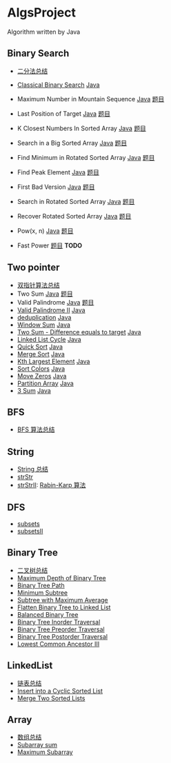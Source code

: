 # AlgsProject

Algorithm written by Java

## Binary Search

- [二分法总结](note/binarysearch.md)
- [Classical Binary Search](https://www.lintcode.com/problem/classical-binary-search/) [Java](src/org/likexin/binarysearch/ClassicalBinarySearch.java)
- Maximum Number in Mountain Sequence [Java](src/org/likexin/binarysearch/MountainSequence.java) [题目](http://www.lintcode.com/en/problem/maximum-number-in-mountain-sequence/)
- Last Position of Target [Java](src/org/likexin/binarysearch/LastPosition.java) [题目](http://www.lintcode.com/en/problem/maximum-number-in-mountain-sequence/)
- K Closest Numbers In Sorted Array [Java](src/org/likexin/binarysearch/KClosestNumber.java) [题目](http://www.lintcode.com/en/problem/k-closest-numbers-in-sorted-array/)
- Search in a Big Sorted Array [Java](src/org/likexin/binarysearch/SearchBigSortedArray.java) [题目](http://www.lintcode.com/en/problem/search-in-a-big-sorted-array/)
- Find Minimum in Rotated Sorted Array [Java](src/org/likexin/binarysearch/FindMin.java) [题目](http://www.lintcode.com/en/problem/find-minimum-in-rotated-sorted-array/)
- Find Peak Element [Java](src/org/likexin/binarysearch/FindPeak.java) [题目](http://www.lintcode.com/en/problem/find-peak-element/)
- First Bad Version [Java](src/org/likexin/binarysearch/FindFirstBadVersion.java) [题目](http://www.lintcode.com/en/problem/search-a-2d-matrix/)
- Search in Rotated Sorted Array [Java](src/org/likexin/binarysearch/Search.java) [题目](http://www.lintcode.com/en/problem/search-in-rotated-sorted-array/)
- Recover Rotated Sorted Array [Java](src/org/likexin/binarysearch/RecoverRotatedSortedArray.java) [题目](https://www.lintcode.com/problem/recover-rotated-sorted-array/description)
- Pow(x, n) [Java](src/org/likexin/binarysearch/MyPow.java) [题目](https://www.lintcode.com/problem/powx-n/description)

- Fast Power [题目](https://www.lintcode.com/problem/fast-power/description) **TODO**

<!--
- [Search a 2D Matrix](http://www.lintcode.com/en/problem/search-a-2d-matrix/)
- [Search a 2D Matrix II](http://www.lintcode.com/en/problem/search-a-2d-matrix-ii/)
- [Closest Number in Sorted Array](http://www.lintcode.com/en/problem/closest-number-in-sorted-array/)
- [First Position of Target](http://www.lintcode.com/problem/first-position-of-target)
- [Total Occurrence of Target](http://www.lintcode.com/en/problem/total-occurrence-of-target/)
- [Drop Eggs](http://www.lintcode.com/en/problem/drop-eggs/)：[**!!!reference**](http://www.cnblogs.com/grandyang/p/4762756.html)
- [Divide Two Integers](http://www.lintcode.com/en/problem/divide-two-integers/)：[**!!!reference**](http://blog.csdn.net/linhuanmars/article/details/20024907#reply)
- [Search for a Range](http://www.lintcode.com/en/problem/search-for-a-range/)
- [Smallest Rectangle Enclosing Black Pixels](http://www.lintcode.com/en/problem/smallest-rectangle-enclosing-black-pixels/)
- [Sqrt(x)](http://www.lintcode.com/en/problem/sqrtx/)
- [Maximum Average Subarray](http://www.lintcode.com/en/problem/maximum-average-subarray/)：[**!!!reference**](http://www.lintcode.com/en/problem/maximum-average-subarray/)
- [Sqrt(x) II](http://www.lintcode.com/en/problem/sqrtx-ii/) -->

## Two pointer

- [双指针算法总结](note/two-pointer.md)
- Two Sum [Java](src/org/likexin/twopointer/TwoSum.java) [题目](https://www.lintcode.com/problem/two-sum/description)
- Valid Palindrome [Java](src/org/likexin/twopointer/IsPalindrome.java) [题目](https://www.lintcode.com/problem/valid-palindrome/description)
- [Valid Palindrome II](https://www.lintcode.com/problem/valid-palindrome-ii/description) [Java](src/org/likexin/twopointer/IsPalindromeII.java)
- [deduplication](https://www.lintcode.com/problem/remove-duplicate-numbers-in-array/description) [Java](src/org/likexin/twopointer/Deduplication.java)
- [Window Sum](https://www.lintcode.com/problem/window-sum/description) [Java](src/org/likexin/twopointer/WinSum.java)
- [Two Sum - Difference equals to target](https://www.lintcode.com/problem/two-sum-difference-equals-to-target/description) [Java](src/org/likexin/twopointer/TwoSum7.java)
- [Linked List Cycle](https://www.lintcode.com/problem/linked-list-cycle/note) [Java](src/org/likexin/twopointer/HasCycle.java)
- [Quick Sort](https://www.lintcode.com/problem/sort-integers-ii/description) [Java](src/org/likexin/twopointer/QuickSort.java)
- [Merge Sort](https://www.lintcode.com/problem/sort-integers-ii/description) [Java](src/org/likexin/twopointer/MergeSort.java)
- [Kth Largest Element](https://www.lintcode.com/problem/kth-largest-element/description) [Java](src/org/likexin/twopointer/QuickSelect.java)
- [Sort Colors](https://www.lintcode.com/problem/sort-colors/description) [Java](src/org/likexin/twopointer/SortColor.java)
- [Move Zeros](https://www.lintcode.com/problem/move-zeroes/description) [Java](src/org/likexin/twopointer/MoveZeros.java)
- [Partition Array](https://www.lintcode.com/problem/partition-array/description) [Java](src/org/likexin/twopointer/MoveZeros.java)
- [3 Sum](https://www.lintcode.com/problem/3sum/description) [Java](src/org/likexin/twopointer/ThreeSum.java)

## BFS

- [BFS 算法总结](note/bfs.md)

## String

- [String 总结](note/string/string-1.md)
- [strStr](http://www.lintcode.com/problem/strstr)
- [strStrII](http://www.lintcode.com/problem/strstrII): [Rabin-Karp 算法](https://github.com/Kexin-Li/AlgsProject/blob/master/src/org/likexin/string/Rabin-Karp%E7%AE%97%E6%B3%95.md)

## DFS

- [subsets](http://www.lintcode.com/en/problem/subsets)
- [subsetsII](http://www.lintcode.com/en/problem/subsets-ii)

## Binary Tree

- [二叉树总结](note/binarytree/binarytree-1.md)
- [Maximum Depth of Binary Tree](http://www.lintcode.com/en/problem/maximum-depth-of-binary-tree/)
- [Binary Tree Path](http://www.lintcode.com/en/problem/binary-tree-paths/)
- [Minimum Subtree](http://www.lintcode.com/zh-cn/problem/minimum-subtree/)
- [Subtree with Maximum Average](http://www.lintcode.com/en/problem/subtree-with-maximum-average/)
- [Flatten Binary Tree to Linked List](http://www.lintcode.com/en/problem/flatten-binary-tree-to-linked-list/)
- [Balanced Binary Tree](http://www.lintcode.com/en/problem/balanced-binary-tree/)
- [Binary Tree Inorder Traversal](http://www.lintcode.com/en/problem/binary-tree-inorder-traversal/)
- [Binary Tree Preorder Traversal](http://www.lintcode.com/en/problem/binary-tree-preorder-traversal/)
- [Binary Tree Postorder Traversal](http://www.lintcode.com/en/problem/binary-tree-postorder-traversal/)
- [Lowest Common Ancestor III](http://www.lintcode.com/en/problem/lowest-common-ancestor-iii/)

## LinkedList

- [链表总结](https://github.com/Kexin-Li/AlgsProject/blob/master/src/org/likexin/linkedlist/LinkedList%E6%80%BB%E7%BB%93.md)
- [Insert into a Cyclic Sorted List](http://www.lintcode.com/en/problem/insert-into-a-cyclic-sorted-list/)
- [Merge Two Sorted Lists](http://www.lintcode.com/en/problem/merge-two-sorted-lists/)

## Array

- [数组总结](https://github.com/Kexin-Li/AlgsProject/blob/master/src/org/likexin/array/Array%E6%80%BB%E7%BB%93.md)
- [Subarray sum](http://www.lintcode.com/en/problem/subarray-sum/)
- [Maximum Subarray](http://www.lintcode.com/en/problem/maximum-subarray/)
